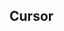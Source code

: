 ## Cursor

<!-- <values.cursor> -->
<!-- </values.cursor> -->

<!-- <variants.cursor> -->
<!-- </variants.cursor> -->
